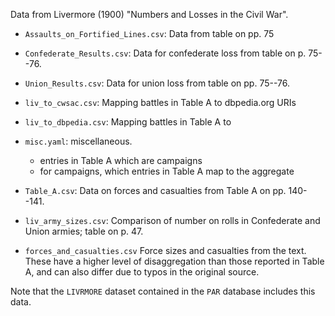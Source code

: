 Data from Livermore (1900) "Numbers and Losses in the Civil War".

- `Assaults_on_Fortified_Lines.csv`: Data from table on pp. 75
- `Confederate_Results.csv`: Data for confederate loss from table on p. 75--76.
- `Union_Results.csv`: Data for union loss from table on pp. 75--76.
- `liv_to_cwsac.csv`: Mapping battles in Table A to dbpedia.org URIs
- `liv_to_dbpedia.csv`: Mapping battles in Table A to
- `misc.yaml`: miscellaneous.

  - entries in Table A which are campaigns
  - for campaigns, which entries in Table A map to the aggregate

- `Table_A.csv`: Data on forces and casualties from Table A on pp. 140--141.
- `liv_army_sizes.csv`: Comparison of number on rolls in Confederate and Union armies; table on p. 47.
- `forces_and_casualties.csv` Force sizes and casualties from the text. These have a higher level of disaggregation than those reported in Table A, and can also differ due to typos in the original source.

Note that the `LIVRMORE` dataset contained in the `PAR` database includes this data.
